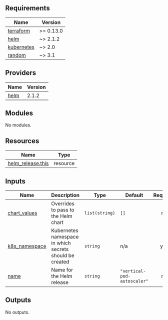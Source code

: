 <!-- BEGIN_TF_DOCS -->
## Requirements

| Name | Version |
|------|---------|
| <a name="requirement_terraform"></a> [terraform](#requirement\_terraform) | >= 0.13.0 |
| <a name="requirement_helm"></a> [helm](#requirement\_helm) | ~> 2.1.2 |
| <a name="requirement_kubernetes"></a> [kubernetes](#requirement\_kubernetes) | ~> 2.0 |
| <a name="requirement_random"></a> [random](#requirement\_random) | ~> 3.1 |

## Providers

| Name | Version |
|------|---------|
| <a name="provider_helm"></a> [helm](#provider\_helm) | 2.1.2 |

## Modules

No modules.

## Resources

| Name | Type |
|------|------|
| [helm_release.this](https://registry.terraform.io/providers/hashicorp/helm/latest/docs/resources/release) | resource |

## Inputs

| Name | Description | Type | Default | Required |
|------|-------------|------|---------|:--------:|
| <a name="input_chart_values"></a> [chart\_values](#input\_chart\_values) | Overrides to pass to the Helm chart | `list(string)` | `[]` | no |
| <a name="input_k8s_namespace"></a> [k8s\_namespace](#input\_k8s\_namespace) | Kubernetes namespace in which secrets should be created | `string` | n/a | yes |
| <a name="input_name"></a> [name](#input\_name) | Name for the Helm release | `string` | `"vertical-pod-autoscaler"` | no |

## Outputs

No outputs.
<!-- END_TF_DOCS -->